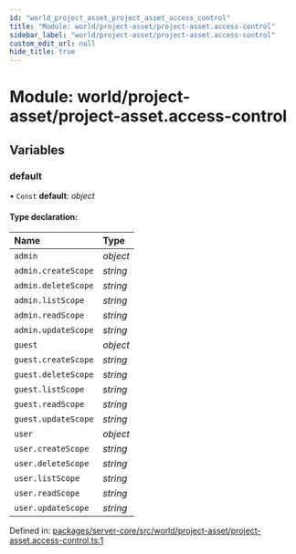 ```yaml
---
id: "world_project_asset_project_asset_access_control"
title: "Module: world/project-asset/project-asset.access-control"
sidebar_label: "world/project-asset/project-asset.access-control"
custom_edit_url: null
hide_title: true
---
```


# Module: world/project-asset/project-asset.access-control

## Variables

### default

• `Const` **default**: *object*

#### Type declaration:

Name | Type |
:------ | :------ |
`admin` | *object* |
`admin.createScope` | *string* |
`admin.deleteScope` | *string* |
`admin.listScope` | *string* |
`admin.readScope` | *string* |
`admin.updateScope` | *string* |
`guest` | *object* |
`guest.createScope` | *string* |
`guest.deleteScope` | *string* |
`guest.listScope` | *string* |
`guest.readScope` | *string* |
`guest.updateScope` | *string* |
`user` | *object* |
`user.createScope` | *string* |
`user.deleteScope` | *string* |
`user.listScope` | *string* |
`user.readScope` | *string* |
`user.updateScope` | *string* |

Defined in: [packages/server-core/src/world/project-asset/project-asset.access-control.ts:1](https://github.com/xr3ngine/xr3ngine/blob/77d12cea0/packages/server-core/src/world/project-asset/project-asset.access-control.ts#L1)
